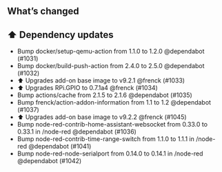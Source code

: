 ## What’s changed

## ⬆️ Dependency updates

- Bump docker/setup-qemu-action from 1.1.0 to 1.2.0 @dependabot (#1031)
- Bump docker/build-push-action from 2.4.0 to 2.5.0 @dependabot (#1032)
- ⬆️ Upgrades add-on base image to v9.2.1 @frenck (#1033)
- ⬆️ Upgrades RPi.GPIO to 0.7.1a4 @frenck (#1034)
- Bump actions/cache from 2.1.5 to 2.1.6 @dependabot (#1035)
- Bump frenck/action-addon-information from 1.1 to 1.2 @dependabot (#1037)
- ⬆️ Upgrades add-on base image to v9.2.2 @frenck (#1045)
- Bump node-red-contrib-home-assistant-websocket from 0.33.0 to 0.33.1 in /node-red @dependabot (#1036)
- Bump node-red-contrib-time-range-switch from 1.1.0 to 1.1.1 in /node-red @dependabot (#1041)
- Bump node-red-node-serialport from 0.14.0 to 0.14.1 in /node-red @dependabot (#1042)
